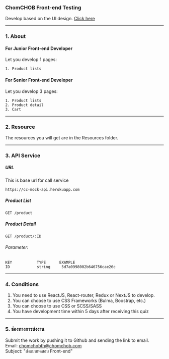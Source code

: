 ### ChomCHOB Front-end Testing
Develop based on the UI design.  [Click here](https://www.figma.com/file/6CG9ZT4sboHLLwN7Zq3Mhb/Interview-Front-end?node-id=1%3A2)

---
### 1. About
#### For Junior Front-end Developer
Let you develop 1 pages:
```
1. Product lists 
```

#### For Senior Front-end Developer
Let you develop 3 pages:
```
1. Product lists 
2. Product detail
3. Cart
```

---
### 2. Resource
The resources you will get are in the Resources folder.

---
### 3. API Service
##### URL
This is base url for call service
```
https://cc-mock-api.herokuapp.com
```

##### Product List
```
GET /product
```

##### Product Detail
```
GET /product/:ID
```
###### Parameter:
    KEY           TYPE      EXAMPLE
    ID            string     5d7a0998002b646756cae26c

---
### 4. Conditions
  1. You need to use ReactJS, React-router, Redux or NextJS to develop.
  2. You can choose to use CSS Frameworks (Bulma, Boostrap, etc.)
  3. You can choose to use CSS or SCSS/SASS
  4. You have development time within 5 days after receiving this quiz

---
### 5. ช่องทางการส่งงาน
Submit the work by pushing it to Github and sending the link to email. \
Email: chomchobth@chomchob.com \
Subject: "ส่งแบบทดสอบ Front-end"